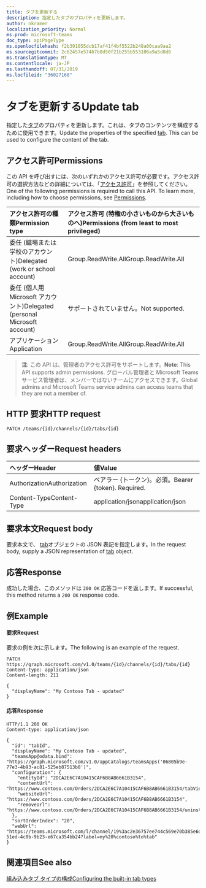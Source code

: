 ```yaml
---
title: タブを更新する
description: 指定したタブのプロパティを更新します。
author: nkramer
localization_priority: Normal
ms.prod: microsoft-teams
doc_type: apiPageType
ms.openlocfilehash: f2b391055dcb17af41f4bf5522b248a00caa9aa2
ms.sourcegitcommit: 2c62457e57467b8d50f21b255b553106a9a5d8d6
ms.translationtype: MT
ms.contentlocale: ja-JP
ms.lasthandoff: 07/31/2019
ms.locfileid: "36027168"
---
```

# <a name="update-tab"></a><span data-ttu-id="5a622-103">タブを更新する</span><span class="sxs-lookup"><span data-stu-id="5a622-103">Update tab</span></span>


<span data-ttu-id="5a622-104">指定した[タブ](../resources/teamstab.md)のプロパティを更新します。これは、タブのコンテンツを構成するために使用できます。</span><span class="sxs-lookup"><span data-stu-id="5a622-104">Update the properties of the specified [tab](../resources/teamstab.md). This can be used to configure the content of the tab.</span></span>

## <a name="permissions"></a><span data-ttu-id="5a622-105">アクセス許可</span><span class="sxs-lookup"><span data-stu-id="5a622-105">Permissions</span></span>
<span data-ttu-id="5a622-p101">この API を呼び出すには、次のいずれかのアクセス許可が必要です。アクセス許可の選択方法などの詳細については、「[アクセス許可](/graph/permissions-reference)」を参照してください。</span><span class="sxs-lookup"><span data-stu-id="5a622-p101">One of the following permissions is required to call this API. To learn more, including how to choose permissions, see [Permissions](/graph/permissions-reference).</span></span>


|<span data-ttu-id="5a622-108">アクセス許可の種類</span><span class="sxs-lookup"><span data-stu-id="5a622-108">Permission type</span></span>      | <span data-ttu-id="5a622-109">アクセス許可 (特権の小さいものから大きいものへ)</span><span class="sxs-lookup"><span data-stu-id="5a622-109">Permissions (from least to most privileged)</span></span>              |
|:--------------------|:---------------------------------------------------------|
|<span data-ttu-id="5a622-110">委任 (職場または学校のアカウント)</span><span class="sxs-lookup"><span data-stu-id="5a622-110">Delegated (work or school account)</span></span> | <span data-ttu-id="5a622-111">Group.ReadWrite.All</span><span class="sxs-lookup"><span data-stu-id="5a622-111">Group.ReadWrite.All</span></span>    |
|<span data-ttu-id="5a622-112">委任 (個人用 Microsoft アカウント)</span><span class="sxs-lookup"><span data-stu-id="5a622-112">Delegated (personal Microsoft account)</span></span> | <span data-ttu-id="5a622-113">サポートされていません。</span><span class="sxs-lookup"><span data-stu-id="5a622-113">Not supported.</span></span>    |
|<span data-ttu-id="5a622-114">アプリケーション</span><span class="sxs-lookup"><span data-stu-id="5a622-114">Application</span></span>                            | <span data-ttu-id="5a622-115">Group.ReadWrite.All</span><span class="sxs-lookup"><span data-stu-id="5a622-115">Group.ReadWrite.All</span></span>                         |

> <span data-ttu-id="5a622-116">**注**: この API は、管理者のアクセス許可をサポートします。</span><span class="sxs-lookup"><span data-stu-id="5a622-116">**Note**: This API supports admin permissions.</span></span> <span data-ttu-id="5a622-117">グローバル管理者と Microsoft Teams サービス管理者は、メンバーではないチームにアクセスできます。</span><span class="sxs-lookup"><span data-stu-id="5a622-117">Global admins and Microsoft Teams service admins can access teams that they are not a member of.</span></span>

## <a name="http-request"></a><span data-ttu-id="5a622-118">HTTP 要求</span><span class="sxs-lookup"><span data-stu-id="5a622-118">HTTP request</span></span>
```http
PATCH /teams/{id}/channels/{id}/tabs/{id}
```

## <a name="request-headers"></a><span data-ttu-id="5a622-119">要求ヘッダー</span><span class="sxs-lookup"><span data-stu-id="5a622-119">Request headers</span></span>
| <span data-ttu-id="5a622-120">ヘッダー</span><span class="sxs-lookup"><span data-stu-id="5a622-120">Header</span></span>       | <span data-ttu-id="5a622-121">値</span><span class="sxs-lookup"><span data-stu-id="5a622-121">Value</span></span> |
|:---------------|:--------|
| <span data-ttu-id="5a622-122">Authorization</span><span class="sxs-lookup"><span data-stu-id="5a622-122">Authorization</span></span>  | <span data-ttu-id="5a622-p103">ベアラー {トークン}。必須。</span><span class="sxs-lookup"><span data-stu-id="5a622-p103">Bearer {token}. Required.</span></span>  |
| <span data-ttu-id="5a622-125">Content-Type</span><span class="sxs-lookup"><span data-stu-id="5a622-125">Content-Type</span></span>  | <span data-ttu-id="5a622-126">application/json</span><span class="sxs-lookup"><span data-stu-id="5a622-126">application/json</span></span>  |

## <a name="request-body"></a><span data-ttu-id="5a622-127">要求本文</span><span class="sxs-lookup"><span data-stu-id="5a622-127">Request body</span></span>
<span data-ttu-id="5a622-128">要求本文で、 [tab](../resources/teamstab.md)オブジェクトの JSON 表記を指定します。</span><span class="sxs-lookup"><span data-stu-id="5a622-128">In the request body, supply a JSON representation of [tab](../resources/teamstab.md) object.</span></span>

## <a name="response"></a><span data-ttu-id="5a622-129">応答</span><span class="sxs-lookup"><span data-stu-id="5a622-129">Response</span></span>

<span data-ttu-id="5a622-130">成功した場合、このメソッドは `200 OK` 応答コードを返します。</span><span class="sxs-lookup"><span data-stu-id="5a622-130">If successful, this method returns a `200 OK` response code.</span></span>

## <a name="example"></a><span data-ttu-id="5a622-131">例</span><span class="sxs-lookup"><span data-stu-id="5a622-131">Example</span></span>
#### <a name="request"></a><span data-ttu-id="5a622-132">要求</span><span class="sxs-lookup"><span data-stu-id="5a622-132">Request</span></span>
<span data-ttu-id="5a622-133">要求の例を次に示します。</span><span class="sxs-lookup"><span data-stu-id="5a622-133">The following is an example of the request.</span></span>
```http
PATCH https://graph.microsoft.com/v1.0/teams/{id}/channels/{id}/tabs/{id}
Content-type: application/json
Content-length: 211

{
  "displayName": "My Contoso Tab - updated"
}
```
#### <a name="response"></a><span data-ttu-id="5a622-134">応答</span><span class="sxs-lookup"><span data-stu-id="5a622-134">Response</span></span>
```http
HTTP/1.1 200 OK
Content-type: application/json

{
  "id": "tabId",
  "displayName": "My Contoso Tab - updated",
  "teamsApp@odata.bind": "https://graph.microsoft.com/v1.0/appCatalogs/teamsApps('06805b9e-77e3-4b93-ac81-525eb87513b8')",
  "configuration": {
    "entityId": "2DCA2E6C7A10415CAF6B8AB6661B3154",
    "contentUrl": "https://www.contoso.com/Orders/2DCA2E6C7A10415CAF6B8AB6661B3154/tabView",
    "websiteUrl": "https://www.contoso.com/Orders/2DCA2E6C7A10415CAF6B8AB6661B3154",
    "removeUrl": "https://www.contoso.com/Orders/2DCA2E6C7A10415CAF6B8AB6661B3154/uninstallTab"
  },
  "sortOrderIndex": "20",
  "webUrl": "https://teams.microsoft.com/l/channel/19%3ac2e36757ee744c569e70b385e6dd79b6%40thread.skype/tab%3a%3afd736d46-51ed-4c0b-9b23-e67ca354bb24?label=my%20%contoso%to%tab"
}
```

## <a name="see-also"></a><span data-ttu-id="5a622-135">関連項目</span><span class="sxs-lookup"><span data-stu-id="5a622-135">See also</span></span>

[<span data-ttu-id="5a622-136">組み込みタブ タイプの構成</span><span class="sxs-lookup"><span data-stu-id="5a622-136">Configuring the built-in tab types</span></span>](/graph/teams-configuring-builtin-tabs)

<!-- uuid: 8fcb5dbc-d5aa-4681-8e31-b001d5168d79
2015-10-25 14:57:30 UTC -->
<!--
{
  "type": "#page.annotation",
  "description": "Update tab in channel",
  "keywords": "",
  "section": "documentation",
  "tocPath": ""
}
-->
